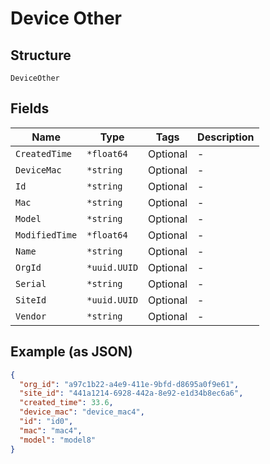 
# Device Other

## Structure

`DeviceOther`

## Fields

| Name | Type | Tags | Description |
|  --- | --- | --- | --- |
| `CreatedTime` | `*float64` | Optional | - |
| `DeviceMac` | `*string` | Optional | - |
| `Id` | `*string` | Optional | - |
| `Mac` | `*string` | Optional | - |
| `Model` | `*string` | Optional | - |
| `ModifiedTime` | `*float64` | Optional | - |
| `Name` | `*string` | Optional | - |
| `OrgId` | `*uuid.UUID` | Optional | - |
| `Serial` | `*string` | Optional | - |
| `SiteId` | `*uuid.UUID` | Optional | - |
| `Vendor` | `*string` | Optional | - |

## Example (as JSON)

```json
{
  "org_id": "a97c1b22-a4e9-411e-9bfd-d8695a0f9e61",
  "site_id": "441a1214-6928-442a-8e92-e1d34b8ec6a6",
  "created_time": 33.6,
  "device_mac": "device_mac4",
  "id": "id0",
  "mac": "mac4",
  "model": "model8"
}
```

